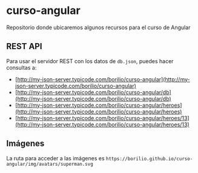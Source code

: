 # curso-angular
Repositorio donde ubicaremos algunos recursos para el curso de Angular

## REST API

Para usar el servidor REST con los datos de `db.json`, puedes hacer consultas a:
- [http://my-json-server.typicode.com/borilio/curso-angular](http://my-json-server.typicode.com/borilio/curso-angular)
- [http://my-json-server.typicode.com/borilio/curso-angular/db](http://my-json-server.typicode.com/borilio/curso-angular/db)
- [http://my-json-server.typicode.com/borilio/curso-angular/heroes](http://my-json-server.typicode.com/borilio/curso-angular/heroes)
- [http://my-json-server.typicode.com/borilio/curso-angular/heroes/13](http://my-json-server.typicode.com/borilio/curso-angular/heroes/13)

## Imágenes

La ruta para acceder a las imágenes es `https://borilio.github.io/curso-angular/img/avatars/superman.svg`
